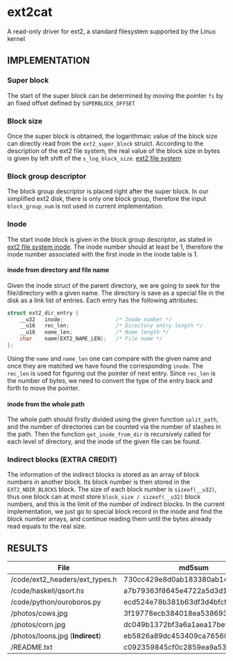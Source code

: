 # ext2cat #

A read-only driver for ext2, a standard filesystem supported by the Linux kernel

## IMPLEMENTATION ##

### Super block  ###
The start of the super block can be determined by moving the pointer `fs` by an fixed offset defined by `SUPERBLOCK_OFFSET`

### Block size ###
Once the super block is obtained, the logarithmaic value of the block size can directly read from the `ext2_super_block` struict. According to the description of the ext2 file system, the real value of the block size in bytes is given by left shift of the `s_log_block_size`. [ext2 file system](http://www.nongnu.org/ext2-doc/ext2.html#S-LOG-BLOCK-SIZE)

### Block group descriptor ###
The block group descriptor is placed right after the super block. In our simplified ext2 disk, there is only one block group, therefore the input `block_group_num` is not used in current implementation.

### Inode ###
The start inode block is given in the block group descriptor, as stated in [ext2 file system inode](http://www.nongnu.org/ext2-doc/ext2.html#BG-INODE-TABLE). The inode number should at least be 1, therefore the inode number associated with the first inode in the inode table is 1.

#### inode from directory and file name ####
Given the inode struct of the parent directory, we are going to seek for the file/directory with a given name. The directory is save as a special file in the disk as a link list of entries. Each entry has the following attributes:

```C
struct ext2_dir_entry {
	__u32	inode;                 /* Inode number */
	__u16	rec_len;               /* Directory entry length */
	__u16	name_len;              /* Name length */
	char	name[EXT2_NAME_LEN];   /* File name */
};
```

Using the `name` and `name_len` one can compare with the given name and once they are matched we have found the corresponding `inode`. The `rec_len` is used for figuring out the pointer of next entry. Since `rec_len` is the number of bytes, we need to convert the type of the entry back and forth to move the pointer.

#### inode from the whole path ####
The whole path should firstly divided using the given function `split_path`, and the number of directories can be counted via the number of slashes in the path. Then the function `get_inode_from_dir` is recursively called for each level of directory, and the inode of the given file can be found.

### Indirect blocks (EXTRA CREDIT) ###
The information of the indirect blocks is stored as an array of block numbers in another block. Its block number is then stored in the `EXT2_NDIR_BLOCKS` block. The size of each block number is `sizeof(__u32)`, thus one block can at most store `block_size / sizeof(__u32)` block numbers, and this is the limit of the number of indirect blocks. In the current implementation, we just go to special block record in the inode and find the block number arrays, and continue reading them until the bytes already read equals to the real size. 

## RESULTS ##

| File                             | md5sum                           |
| -------------------------------- | -------------------------------- |
| /code/ext2_headers/ext_types.h   | 730cc429e8d0ab183380ab14f51f2912 |
| /code/haskell/qsort.hs           | a7b79363f8645e4722a5d3d114311709 |
| /code/python/ouroboros.py        | ecd524e78b381b63df3d4bfcf662ce0d |
| /photos/cows.jpg                 | 3f19778ecb384018ea53869313023d8b |
| /photos/corn.jpg                 | dc049b1372bf3a6a1aea17be9eca5532 |
| /photos/loons.jpg (**Indirect**) | eb5826a89dc453409ca76560979699bb |
| /README.txt                      | c092359845cf0c2859ea9a532b7764ca |
